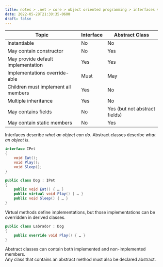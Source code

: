 ```yaml
---
title: notes > .net > core > object oriented programming > interfaces vs abstract classes
date: 2022-05-28T21:30:35-0600
draft: false
---
```

| Topic                           | Interface | Abstract Class            |
|-------------------------------------|---------------|-------------------------------|
| Instantiable                        | No            | No                            |
| May contain constructor             | No            | Yes                           |
| May provide default implementation  | Yes           | Yes                           |
| Implementations override-able       | Must          | May                           |
| Children must implement all members | Yes           | No                            |
| Multiple inheritance                | Yes           | No                            |
| May contains fields                 | No            | Yes (but not abstract fields) |
| May contain static members          | No            | Yes                           |

Interfaces describe *what an object can do*.
Abstract classes describe *what an object is*.
```cs
interface IPet 
{
    void Eat();
    void Play();
    void Sleep();
}

public class Dog : IPet 
{
    public void Eat() { … }
    public virtual void Play() { … }
    public void Sleep() { … }
}
```
Virtual methods define implementations, but those implementations can be overridden in derived classes.
```cs
public class Labrador : Dog 
{
    public override void Play() { … }
}
```
Abstract classes can contain both implemented and non-implemented members.  
Any class that contains an abstract method must also be declared abstract.
